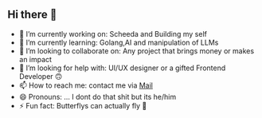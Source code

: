 ## Hi there 👋

- 🔭 I’m currently working on: Scheeda and Building my self
- 🌱 I’m currently learning: Golang,AI and manipulation of LLMs
- 👯 I’m looking to collaborate on: Any project that brings money or makes an impact
- 🤔 I’m looking for help with: UI/UX designer or a gifted Frontend Developer 🙃
- 📫 How to reach me: contact me via [Mail](mailto:ajedamilola2005@gmail.com)
- 😄 Pronouns: ... I dont do that shit but its he/him
- ⚡ Fun fact: Butterflys can actually fly 🌚
